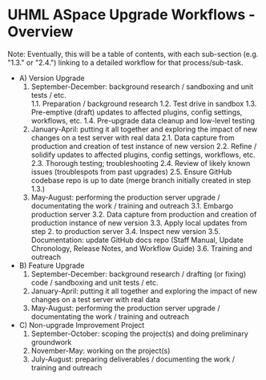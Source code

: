 # UHML ASpace Upgrade Workflows - Overview

Note: Eventually, this will be a table of contents, with each sub-section (e.g. "1.3." or "2.4.") linking to a detailed workflow for that process/sub-task.

- A) Version Upgrade
  1. September-December: background research / sandboxing and unit tests / etc.  
    1.1. Preparation / background research
    1.2. Test drive in sandbox
    1.3. Pre-emptive (draft) updates to affected plugins, config settings, workflows, etc.
    1.4. Pre-upgrade data cleanup and low-level testing
  2. January-April: putting it all together and exploring the impact of new changes on a test server with real data
    2.1. Data capture from production and creation of test instance of new version
    2.2. Refine / solidify updates to affected plugins, config settings, workflows, etc.
    2.3. Thorough testing; troubleshooting
    2.4. Review of likely known issues (troublespots from past upgrades)
    2.5. Ensure GitHub codebase repo is up to date (merge branch initially created in step 1.3.)
  3. May-August: performing the production server upgrade / documentating the work / training and outreach
    3.1. Embargo production server
    3.2. Data capture from production and creation of production instance of new version
    3.3. Apply local updates from step 2. to production server
    3.4. Inspect new version
    3.5. Documentation: update GitHub docs repo (Staff Manual, Update Chronology, Release Notes, and Workflow Guide)
    3.6. Training and outreach
- B) Feature Upgrade
  1. September-December: background research / drafting (or fixing) code / sandboxing and unit tests / etc.  
  2. January-April: putting it all together and exploring the impact of new changes on a test server with real data
  3. May-August: performing the production server upgrade / documentating the work / training and outreach
- C) Non-upgrade Improvement Project
  1. September-October: scoping the project(s) and doing preliminary groundwork  
  2. November-May: working on the project(s)
  3. July-August: preparing deliverables / documenting the work / training and outreach
